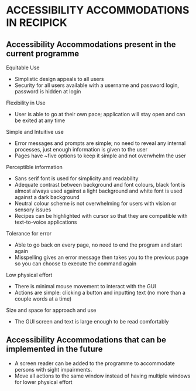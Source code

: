 # ACCESSIBILITY ACCOMMODATIONS IN RECIPICK 

## Accessibility Accommodations present in the current programme
Equitable Use
- Simplistic design appeals to all users
- Security for all users available with a username and password login, password is hidden at login

Flexibility in Use
- User is able to go at their own pace; application will stay open and can be exited at any time

Simple and Intuitive use
- Error messages and prompts are simple; no need to reveal any internal processes, just enough information is given to the user
- Pages have ~five options to keep it simple and not overwhelm the user

Perceptible information
- Sans serif font is used for simplicity and readability 
- Adequate contrast between background and font colours, black font is almost always used against a light background and white font is used against a dark background
- Neutral colour scheme is not overwhelming for users with vision or sensory issues
- Recipes can be highlighted with cursor so that they are compatible with text-to-voice applications


Tolerance for error
- Able to go back on every page, no need to end the program and start again
- Misspelling gives an error message then takes you to the previous page so you can choose to execute the command again

Low physical effort
- There is minimal mouse movement to interact with the GUI
- Actions are simple: clicking a button and inputting text (no more than a couple words at a time)

Size and space for approach and use
- The GUI screen and text is large enough to be read comfortably


## Accessibility Accommodations that can be implemented in the future
- A screen reader can be added to the programme to accommodate persons with sight impairments.
- Move all actions to the same window instead of having multiple windows for lower physical effort
